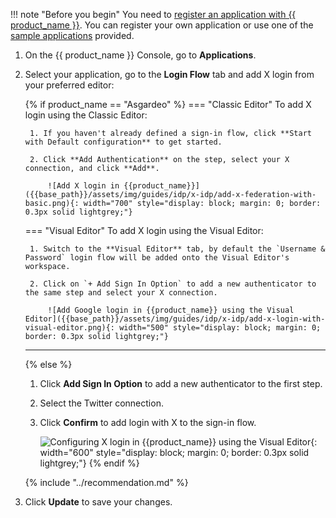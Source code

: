 !!! note "Before you begin"
    You need to [register an application with {{ product_name }}]({{base_path}}/guides/applications/). You can register your own application or use one of the [sample applications]({{base_path}}/get-started/try-samples/) provided.

1. On the {{ product_name }} Console, go to **Applications**.
2. Select your application, go to the **Login Flow** tab and add X login from your preferred editor:

    {% if product_name == "Asgardeo" %}
    === "Classic Editor"
        To add X login using the Classic Editor:

        1. If you haven't already defined a sign-in flow, click **Start with Default configuration** to get started.
    
        2. Click **Add Authentication** on the step, select your X connection, and click **Add**.

            ![Add X login in {{product_name}}]({{base_path}}/assets/img/guides/idp/x-idp/add-x-federation-with-basic.png){: width="700" style="display: block; margin: 0; border: 0.3px solid lightgrey;"}

    === "Visual Editor"
        To add X login using the Visual Editor:

        1. Switch to the **Visual Editor** tab, by default the `Username & Password` login flow will be added onto the Visual Editor's workspace.
    
        2. Click on `+ Add Sign In Option` to add a new authenticator to the same step and select your X connection.

            ![Add Google login in {{product_name}} using the Visual Editor]({{base_path}}/assets/img/guides/idp/x-idp/add-x-login-with-visual-editor.png){: width="500" style="display: block; margin: 0; border: 0.3px solid lightgrey;"}

    ---
    {% else %}
    1. Click **Add Sign In Option** to add a new authenticator to the first step.

    2. Select the Twitter connection.

    3. Click **Confirm** to add login with X to the sign-in flow.

        ![Configuring X login in {{product_name}} using the Visual Editor]({{base_path}}/assets/img/guides/idp/x-idp/add-x-login-with-visual-editor.png){: width="600" style="display: block; margin: 0; border: 0.3px solid lightgrey;"}
    {% endif %}

    {% include "../recommendation.md" %}

3. Click **Update** to save your changes.